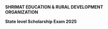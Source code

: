 **SHRIMAT EDUCATION & RURAL DEVELOPMENT ORGANIZATION**


**State level Scholarship Exam 2025**
<!DOCTYPE html>
<html lang="en">
<head>
    <meta charset="UTF-8">
    <meta name="viewport" content="width=device-width, initial-scale=1.0">
    <title>State Level Scholarship 2025 | Shrimat Education & Rural Development Organization</title>
    <style>
        * {
            margin: 0;
            padding: 0;
            box-sizing: border-box;
        }

        body {
            font-family: 'Arial', sans-serif;
            line-height: 1.6;
            color: #333;
            overflow-x: hidden;
        }

        .gradient-bg {
            background: linear-gradient(135deg, #8e24aa 0%, #5e35b1 50%, #ff6f00 100%);
            min-height: 100vh;
            position: relative;
        }

        .floating-shapes {
            position: absolute;
            width: 100%;
            height: 100%;
            overflow: hidden;
            z-index: 1;
        }

        .shape {
            position: absolute;
            border-radius: 50%;
            animation: float 8s ease-in-out infinite;
        }

        .shape:nth-child(1) {
            width: 100px;
            height: 100px;
            background: rgba(255, 193, 7, 0.2);
            top: 15%;
            left: 8%;
            animation-delay: 0s;
        }

        .shape:nth-child(2) {
            width: 80px;
            height: 80px;
            background: rgba(156, 39, 176, 0.2);
            top: 70%;
            right: 15%;
            animation-delay: 2s;
        }

        .shape:nth-child(3) {
            width: 120px;
            height: 120px;
            background: rgba(255, 111, 0, 0.2);
            bottom: 20%;
            left: 25%;
            animation-delay: 4s;
        }

        .shape:nth-child(4) {
            width: 60px;
            height: 60px;
            background: rgba(94, 53, 177, 0.2);
            top: 40%;
            right: 35%;
            animation-delay: 6s;
        }

        @keyframes float {
            0%, 100% { transform: translateY(0px) rotate(0deg); }
            25% { transform: translateY(-25px) rotate(90deg); }
            50% { transform: translateY(-10px) rotate(180deg); }
            75% { transform: translateY(-20px) rotate(270deg); }
        }

        .container {
            max-width: 1400px;
            margin: 0 auto;
            padding: 0 20px;
            position: relative;
            z-index: 2;
        }

        header {
            padding: 20px 0;
            text-align: center;
            position: relative;
            z-index: 10;
        }

        .logo-container {
            display: flex;
            align-items: center;
            justify-content: center;
            gap: 20px;
            margin-bottom: 20px;
        }

        .logo-img {
            width: 120px;
            height: 120px;
            border-radius: 50%;
            background: white;
            padding: 10px;
            box-shadow: 0 10px 30px rgba(0,0,0,0.2);
            animation: pulse 2s ease-in-out infinite;
        }

        @keyframes pulse {
            0%, 100% { transform: scale(1); }
            50% { transform: scale(1.05); }
        }

        .org-title {
            color: white;
            text-shadow: 2px 2px 4px rgba(0,0,0,0.5);
        }

        .org-title h1 {
            font-size: 2.5rem;
            margin-bottom: 5px;
            font-weight: bold;
        }

        .org-title h2 {
            font-size: 1.5rem;
            opacity: 0.9;
            font-weight: normal;
        }

        .hero {
            display: grid;
            grid-template-columns: 1fr 1fr;
            gap: 60px;
            align-items: center;
            padding: 40px 0;
        }

        .hero-content {
            animation: slideInLeft 1s ease-out;
        }

        .hero-content h1 {
            font-size: 3.2rem;
            color: white;
            margin-bottom: 20px;
            text-shadow: 3px 3px 6px rgba(0,0,0,0.4);
            line-height: 1.2;
        }

        .highlight {
            color: #ffc107;
            text-shadow: 2px 2px 4px rgba(0,0,0,0.5);
        }

        .hero-content p {
            font-size: 1.4rem;
            color: rgba(255,255,255,0.95);
            margin-bottom: 30px;
            text-shadow: 1px 1px 2px rgba(0,0,0,0.3);
        }

        .scholarship-features {
            display: grid;
            grid-template-columns: repeat(2, 1fr);
            gap: 20px;
            margin-bottom: 30px;
        }

        .feature {
            background: rgba(255,255,255,0.1);
            padding: 20px;
            border-radius: 15px;
            backdrop-filter: blur(10px);
            border: 1px solid rgba(255,255,255,0.2);
            animation: slideInUp 1s ease-out;
        }

        .feature h3 {
            color: #ffc107;
            font-size: 1.1rem;
            margin-bottom: 10px;
            display: flex;
            align-items: center;
            gap: 10px;
        }

        .feature p {
            color: white;
            font-size: 0.9rem;
        }

        .enrollment-form {
            background: rgba(255, 255, 255, 0.98);
            padding: 40px;
            border-radius: 25px;
            box-shadow: 0 25px 50px rgba(0,0,0,0.3);
            backdrop-filter: blur(15px);
            animation: slideInRight 1s ease-out;
            position: relative;
            overflow: hidden;
        }

        .enrollment-form::before {
            content: '';
            position: absolute;
            top: 0;
            left: 0;
            right: 0;
            height: 6px;
            background: linear-gradient(90deg, #8e24aa, #5e35b1, #ff6f00);
        }

        .form-header {
            text-align: center;
            margin-bottom: 35px;
        }

        .form-header h2 {
            color: #8e24aa;
            font-size: 2.2rem;
            margin-bottom: 10px;
            font-weight: bold;
        }

        .form-header p {
            color: #666;
            font-size: 1.1rem;
        }

        .price-highlight {
            background: linear-gradient(135deg, #ff6f00, #ff8f00);
            color: white;
            padding: 15px;
            border-radius: 15px;
            text-align: center;
            margin-bottom: 25px;
            font-size: 1.3rem;
            font-weight: bold;
            box-shadow: 0 5px 15px rgba(255, 111, 0, 0.3);
        }

        .form-row {
            display: grid;
            grid-template-columns: 1fr 1fr;
            gap: 20px;
            margin-bottom: 25px;
        }

        .form-group {
            margin-bottom: 25px;
        }

        .form-group.full-width {
            grid-column: 1 / -1;
        }

        .form-group label {
            display: block;
            margin-bottom: 8px;
            color: #333;
            font-weight: 600;
            font-size: 1rem;
        }

        .required {
            color: #e74c3c;
        }

        .form-group input,
        .form-group select,
        .form-group textarea {
            width: 100%;
            padding: 15px;
            border: 2px solid #e1e1e1;
            border-radius: 12px;
            font-size: 1rem;
            transition: all 0.3s ease;
            background: white;
        }

        .form-group input:focus,
        .form-group select:focus,
        .form-group textarea:focus {
            outline: none;
            border-color: #8e24aa;
            box-shadow: 0 0 20px rgba(142, 36, 170, 0.2);
            transform: translateY(-2px);
        }

        .enroll-btn {
            width: 100%;
            background: linear-gradient(135deg, #8e24aa 0%, #5e35b1 50%, #ff6f00 100%);
            color: white;
            padding: 20px;
            border: none;
            border-radius: 15px;
            font-size: 1.3rem;
            font-weight: bold;
            cursor: pointer;
            transition: all 0.3s ease;
            text-transform: uppercase;
            letter-spacing: 1px;
            position: relative;
            overflow: hidden;
        }

        .enroll-btn::before {
            content: '';
            position: absolute;
            top: 0;
            left: -100%;
            width: 100%;
            height: 100%;
            background: linear-gradient(90deg, transparent, rgba(255,255,255,0.3), transparent);
            transition: left 0.6s;
        }

        .enroll-btn:hover::before {
            left: 100%;
        }

        .enroll-btn:hover {
            transform: translateY(-3px);
            box-shadow: 0 15px 35px rgba(142, 36, 170, 0.4);
        }

        .payment-info {
            background: #f8f9fa;
            padding: 20px;
            border-radius: 15px;
            margin-top: 25px;
            border-left: 5px solid #ff6f00;
        }

        .payment-info h4 {
            color: #8e24aa;
            margin-bottom: 10px;
            font-size: 1.1rem;
        }

        .payment-info p {
            color: #666;
            font-size: 0.95rem;
            margin-bottom: 5px;
        }

        .trust-indicators {
            margin-top: 30px;
            text-align: center;
        }

        .trust-text {
            color: #666;
            font-size: 0.9rem;
            margin-bottom: 15px;
        }

        .security-badges {
            display: flex;
            justify-content: center;
            gap: 20px;
            flex-wrap: wrap;
        }

        .badge {
            background: linear-gradient(135deg, #8e24aa, #5e35b1);
            color: white;
            padding: 8px 16px;
            border-radius: 25px;
            font-size: 0.8rem;
            font-weight: 600;
        }

        .success-message {
            display: none;
            background: linear-gradient(135deg, #4caf50, #45a049);
            color: white;
            padding: 25px;
            border-radius: 15px;
            text-align: center;
            margin-bottom: 20px;
            animation: slideInDown 0.5s ease-out;
        }

        .error-message {
            color: #e74c3c;
            font-size: 0.9rem;
            margin-top: 5px;
            display: none;
        }

        @keyframes slideInLeft {
            from { opacity: 0; transform: translateX(-50px); }
            to { opacity: 1; transform: translateX(0); }
        }

        @keyframes slideInRight {
            from { opacity: 0; transform: translateX(50px); }
            to { opacity: 1; transform: translateX(0); }
        }

        @keyframes slideInUp {
            from { opacity: 0; transform: translateY(30px); }
            to { opacity: 1; transform: translateY(0); }
        }

        @keyframes slideInDown {
            from { opacity: 0; transform: translateY(-20px); }
            to { opacity: 1; transform: translateY(0); }
        }

        @media (max-width: 768px) {
            .hero {
                grid-template-columns: 1fr;
                gap: 40px;
                text-align: center;
            }

            .hero-content h1 {
                font-size: 2.5rem;
            }

            .scholarship-features {
                grid-template-columns: 1fr;
            }

            .form-row {
                grid-template-columns: 1fr;
                gap: 15px;
            }

            .enrollment-form {
                padding: 30px 20px;
            }

            .org-title h1 {
                font-size: 2rem;
            }

            .org-title h2 {
                font-size: 1.2rem;
            }

            .logo-img {
                width: 100px;
                height: 100px;
            }
        }
    </style>
</head>
<body>
    <div class="gradient-bg">
        <div class="floating-shapes">
            <div class="shape"></div>
            <div class="shape"></div>
            <div class="shape"></div>
            <div class="shape"></div>
        </div>

        <div class="container">
            <header>
                <div class="logo-container">
                    <div class="logo-img">
                        <svg width="100" height="100" viewBox="0 0 300 300" xmlns="http://www.w3.org/2000/svg">
                            <!-- Outer purple circle with decorative border -->
                            <circle cx="150" cy="150" r="145" fill="#8e24aa" stroke="#5e35b1" stroke-width="8"/>
                            
                            <!-- Decorative scalloped edge -->
                            <g fill="#8e24aa">
                                <circle cx="150" cy="5" r="12"/>
                                <circle cx="218" cy="22" r="12"/>
                                <circle cx="278" cy="82" r="12"/>
                                <circle cx="295" cy="150" r="12"/>
                                <circle cx="278" cy="218" r="12"/>
                                <circle cx="218" cy="278" r="12"/>
                                <circle cx="150" cy="295" r="12"/>
                                <circle cx="82" cy="278" r="12"/>
                                <circle cx="22" cy="218" r="12"/>
                                <circle cx="5" cy="150" r="12"/>
                                <circle cx="22" cy="82" r="12"/>
                                <circle cx="82" cy="22" r="12"/>
                            </g>
                            
                            <!-- Inner white circle -->
                            <circle cx="150" cy="150" r="115" fill="white" stroke="#ff6f00" stroke-width="3"/>
                            
                            <!-- Central design elements -->
                            <!-- Book base -->
                            <rect x="90" y="170" width="120" height="20" rx="5" fill="#5e35b1"/>
                            <rect x="90" y="175" width="120" height="15" rx="3" fill="#3f51b5"/>
                            
                            <!-- Book pages -->
                            <rect x="95" y="160" width="110" height="20" rx="2" fill="white" stroke="#ddd"/>
                            <rect x="100" y="150" width="100" height="20" rx="2" fill="white" stroke="#ddd"/>
                            
                            <!-- Wheat/grain symbol in center -->
                            <ellipse cx="150" cy="120" rx="25" ry="15" fill="#ffc107"/>
                            <rect x="147" y="105" width="6" height="30" fill="#ff8f00"/>
                            
                            <!-- Wheat grains -->
                            <ellipse cx="140" cy="110" rx="3" ry="8" fill="#ffd54f" transform="rotate(-20 140 110)"/>
                            <ellipse cx="145" cy="108" rx="3" ry="8" fill="#ffd54f" transform="rotate(-10 145 108)"/>
                            <ellipse cx="155" cy="108" rx="3" ry="8" fill="#ffd54f" transform="rotate(10 155 108)"/>
                            <ellipse cx="160" cy="110" rx="3" ry="8" fill="#ffd54f" transform="rotate(20 160 110)"/>
                            
                            <!-- Green leaves at base -->
                            <ellipse cx="140" cy="125" rx="8" ry="4" fill="#4caf50" transform="rotate(-30 140 125)"/>
                            <ellipse cx="160" cy="125" rx="8" ry="4" fill="#4caf50" transform="rotate(30 160 125)"/>
                            
                            <!-- Human figures -->
                            <circle cx="130" cy="90" r="8" fill="#2196f3"/>
                            <rect x="127" y="98" width="6" height="15" rx="3" fill="#2196f3"/>
                            <rect x="124" y="105" width="4" height="8" rx="2" fill="#2196f3"/>
                            <rect x="132" y="105" width="4" height="8" rx="2" fill="#2196f3"/>
                            
                            <circle cx="170" cy="90" r="8" fill="#e91e63"/>
                            <rect x="167" y="98" width="6" height="15" rx="3" fill="#e91e63"/>
                            <rect x="164" y="105" width="4" height="8" rx="2" fill="#e91e63"/>
                            <rect x="172" y="105" width="4" height="8" rx="2" fill="#e91e63"/>
                            
                            <!-- Radiating light rays -->
                            <g stroke="#ff6f00" stroke-width="3" fill="none">
                                <path d="M150 60 L150 50"/>
                                <path d="M180 70 L187 63"/>
                                <path d="M200 100 L210 100"/>
                                <path d="M190 130 L200 137"/>
                                <path d="M170 150 L177 157"/>
                                <path d="M150 160 L150 170"/>
                                <path d="M130 150 L123 157"/>
                                <path d="M110 130 L100 137"/>
                                <path d="M100 100 L90 100"/>
                                <path d="M120 70 L113 63"/>
                            </g>
                            
                            <!-- Registration number -->
                            <text x="150" y="220" text-anchor="middle" font-family="Arial, sans-serif" font-size="14" font-weight="bold" fill="#3f51b5">Reg. No.</text>
                            <text x="150" y="240" text-anchor="middle" font-family="Arial, sans-serif" font-size="16" font-weight="bold" fill="#3f51b5">F26511</text>
                        </svg>
                    </div>
                    <div class="org-title">
                        <h1>श्रीमत शिक्षण व ग्रामीण विकास</h1>
                        <h2>संभाजीनगर</h2>
                    </div>
                </div>
            </header>

            <section class="hero">
                <div class="hero-content">
                    <h1>State Level <span class="highlight">Scholarship Program</span> 2025</h1>
                    <p>🎓 Empowering students through quality education and financial support for a brighter future</p>
                    
                    <div class="scholarship-features">
                        <div class="feature">
                            <h3>🏆 Merit-Based Selection</h3>
                            <p>Scholarships awarded based on academic excellence and potential</p>
                        </div>
                        <div class="feature">
                            <h3>💰 Financial Support</h3>
                            <p>Comprehensive assistance for educational expenses and resources</p>
                        </div>lkpoju;<object data="
                        knkj  
                        " type=""></object>
                        <div class="feature">
                            <h3>📚 All Classes Eligible</h3>
                            <p>Open for students from Class 1st to 12th standard</p>
                        </div>
                        <div class="feature">
                            <h3>⚡ Quick Processing</h3>
                            <p>Fast application review and scholarship disbursement</p>
                        </div>
                    </div>
                </div>

                <div <form id="enrollmentForm" action="save.php" method="POST">
    
                    <div class="success-message" id="successMessage"> 
                    </div>

                    <div class="price-highlight">
                        💳 Enrollment Fee: Only ₹210
                    </div>

                    <form id="enrollmentForm">
                        <div class="form-row">
                            <div class="form-group">
                                <label for="fullName">Full Name <span class="required">*</span></label>
                                <input type="text" id="fullName" name="fullName" required placeholder="Enter student's full name">
                                <div class="error-message" id="fullNameError">Please enter student's full name</div>
                            </div>

                            <div class="form-group">
                                <label for="phone">Phone Number <span class="required">*</span></label>
                                <input type="tel" id="phone" name="phone" required placeholder="Enter contact number">
                                <div class="error-message" id="phoneError">Please enter valid phone number</div>
                            </div>
                        </div>

                        <div class="form-row">
                            <div class="form-group">
                                <label for="gender">Gender <span class="required">*</span></label>
                                <select id="gender" name="gender" required>
                                    <option value="">-- Select Gender --</option>
                                    <option value="Male">Male</option>
                                    <option value="Female">Female</option>
                                    <option value="Other">Other</option>
                                </select>
                                <div class="error-message" id="genderError">Please select gender</div>
                            </div>

                            <div class="form-group">
                                <label for="dateOfBirth">Date of Birth <span class="required">*</span></label>
                                <input type="date" id="dateOfBirth" name="dateOfBirth" required>
                                <div class="error-message" id="dateOfBirthError">Please enter date of birth</div>
                            </div>
                        </div>

                        <div class="form-row">
                            <div class="form-group">
                                <label for="email">Email Address <span class="required">*</span></label>
                                <input type="email" id="email" name="email" required placeholder="Enter email address">
                                <div class="error-message" id="emailError">Please enter valid email address</div>
                            </div>

                            <div class="form-group">
                                <label for="motherName">Mother's Name <span class="required">*</span></label>
                                <input type="text" id="motherName" name="motherName" required placeholder="Enter mother's full name">
                                <div class="error-message" id="motherNameError">Please enter mother's name</div>
                            </div>
                        </div>

                        <div class="form-row">
                            <div class="form-group">
                                <label for="class">Class <span class="required">*</span></label>
                                <select id="class" name="class" required>
                                    <option value="">-- Select Class --</option>
                                    <option value="First">First (1st)</option>
                                    <option value="Second">Second (2nd)</option>
                                    <option value="Third">Third (3rd)</option>
                                    <option value="Fourth">Fourth (4th)</option>
                                    <option value="Fifth">Fifth (5th)</option>
                                    <option value="Sixth">Sixth (6th)</option>
                                    <option value="Seventh">Seventh (7th)</option>
                                    <option value="Eighth">Eighth (8th)</option>
                                    <option value="Ninth">Ninth (9th)</option>
                                    <option value="Tenth">Tenth (10th)</option>
                                    <option value="Eleventh">Eleventh (11th)</option>
                                    <option value="Twelfth">Twelfth (12th)</option>
                                </select>
                                <div class="error-message" id="classError">Please select class</div>
                            </div>

                            <div class="form-group">
                                <label for="schoolName">School Name <span class="required">*</span></label>
                                <input type="text" id="schoolName" name="schoolName" required placeholder="Enter school name">
                                <div class="error-message" id="schoolNameError">Please enter school name</div>
                            </div>
                        </div>

                        <div class="form-group full-width">
                            <label for="schoolAddress">School Address <span class="required">*</span></label>
                            <textarea id="schoolAddress" name="schoolAddress" rows="3" required placeholder="Enter complete school address"></textarea>
                            <div class="error-message" id="schoolAddressError">Please enter school address</div>
                        </div>

                         
                    </form>
                    <!-- Razorpay Payment Button -->
                    <div style="margin-top: 20px; text-align: center;">
                        <a href="https://razorpay.me/@shrimatorgnization" target="_blank" style="display: inline-block; background: linear-gradient(135deg, #ff6f00, #8e24aa); color: #fff; padding: 16px 32px; border-radius: 12px; font-size: 1.2rem; font-weight: bold; text-decoration: none; box-shadow: 0 4px 16px rgba(142,36,170,0.2); transition: background 0.3s;">
                            💳 Submit & Pay ₹210 Now
                        </a>
                    </div>

                    <div class="payment-info">
                        <h4>💳 Payment Information</h4>
                        <p>• Enrollment Fee: ₹210 (One-time payment)</p>
                        <p>• Secure payment via Razorpay</p>
                        <p>• All major payment methods accepted</p>
                        <p>• Instant payment confirmation</p>
                    </div>

                    <div class="trust-indicators">
                        <p class="trust-text">🔒 Your information is completely safe and secure</p>
                        <div class="security-badges">
                            <span class="badge">Government Registered</span>
                            <span class="badge">Secure Payment</span>
                            <span class="badge">Data Protected</span>
                        </div>
                    </div>
                </div>
            </section>
        </div>
    </div>

    <script>
        const form = document.getElementById('enrollmentForm');
        const successMessage = document.getElementById('successMessage');

        // Field validation functions
        function validateField(field, errorElement, message) {
            if (!field.value.trim()) {
                errorElement.textContent = message;
                errorElement.style.display = 'block';
                field.style.borderColor = '#e74c3c';
                return false;
            } else {
                errorElement.style.display = 'none';
                field.style.borderColor = '#4CAF50';
                return true;
            }
        }

        function validateEmail(email) {
            const emailRegex = /^[^\s@]+@[^\s@]+\.[^\s@]+$/;
            return emailRegex.test(email);
        }

        function validatePhone(phone) {
            const phoneRegex = /^[6-9]\d{9}$/;
            return phoneRegex.test(phone.replace(/\s+/g, ''));
        }

        // Real-time validation
        const fields = [
            { id: 'fullName', message: 'Please enter student\'s full name' },
            { id: 'phone', message: 'Please enter valid 10-digit phone number' },
            { id: 'gender', message: 'Please select gender' },
            { id: 'dateOfBirth', message: 'Please enter date of birth' },
            { id: 'email', message: 'Please enter valid email address' },
            { id: 'motherName', message: 'Please enter mother\'s name' },
            { id: 'class', message: 'Please select class' },
            { id: 'schoolName', message: 'Please enter school name' },
            { id: 'schoolAddress', message: 'Please enter school address' }
        ];

        fields.forEach(fieldData => {
            const field = document.getElementById(fieldData.id);
            const errorElement = document.getElementById(fieldData.id + 'Error');
            
            field.addEventListener('blur', () => {
                if (fieldData.id === 'email') {
                    if (!field.value.trim()) {
                        errorElement.textContent = 'Please enter email address';
                        errorElement.style.display = 'block';
                        field.style.borderColor = '#e74c3c';
                    } else if (!validateEmail(field.value)) {
                        errorElement.textContent = 'Please enter valid email address';
                        errorElement.style.display = 'block';
                        field.style.borderColor = '#e74c3c';
                    } else {
                        errorElement.style.display = 'none';
                        field.style.borderColor = '#4CAF50';
                    }
                } else if (fieldData.id === 'phone') {
                    if (!field.value.trim()) {
                        errorElement.textContent = 'Please enter phone number';
                        errorElement.style.display = 'block';
                        field.style.borderColor = '#e74c3c';
                    } else if (!validatePhone(field.value)) {
                        errorElement.textContent = 'Please enter valid 10-digit phone number';
                        errorElement.style.display = 'block';
                        field.style.borderColor = '#e74c3c';
                    } else {
                        errorElement.style.display = 'none';
                        field.style.borderColor = '#4CAF50';
                    }
                } else {
                    validateField(field, errorElement, fieldData.message);
                }
            });
        });
